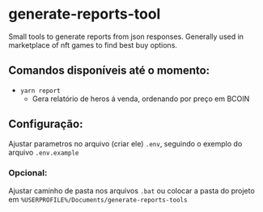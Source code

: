 # generate-reports-tool

Small tools to generate reports from json responses. Generally used in marketplace of nft games to find best buy options.

## Comandos disponíveis até o momento:

- `yarn report`
  - Gera relatório de heros á venda, ordenando por preço em BCOIN

## Configuração:

Ajustar parametros no arquivo (criar ele) `.env`, seguindo o exemplo do arquivo `.env.example`

### Opcional:

Ajustar caminho de pasta nos arquivos `.bat` ou colocar a pasta do projeto em `%USERPROFILE%/Documents/generate-reports-tools`
